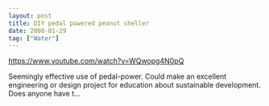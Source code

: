 ```yaml
---
layout: post
title: DIY pedal powered peanut sheller
date: 2008-01-29
tag: ["Water"]
---
```


https://www.youtube.com/watch?v=WQwopg4N0pQ

Seemingly effective use of pedal-power. Could make an excellent engineering or design project for education about sustainable development. Does anyone have t...